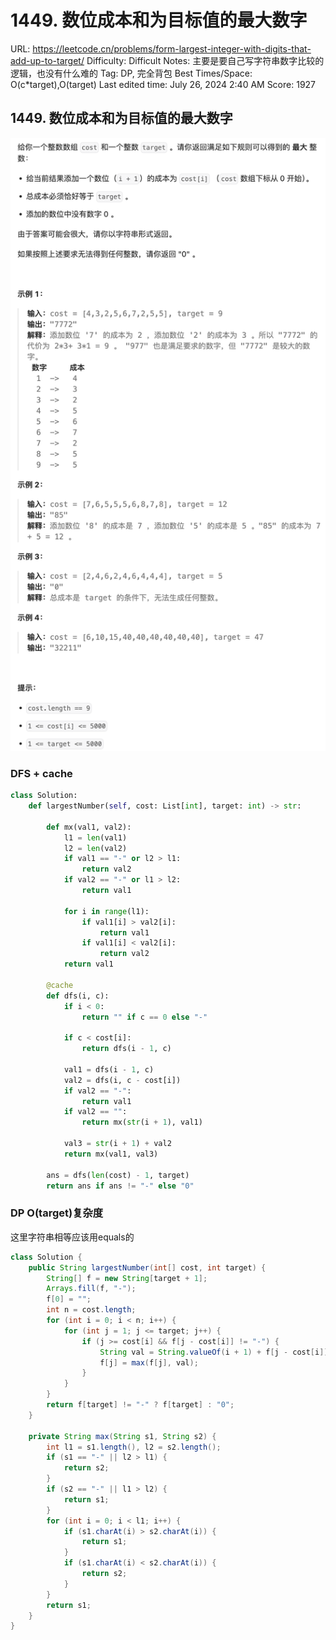 # 1449. 数位成本和为目标值的最大数字

URL: https://leetcode.cn/problems/form-largest-integer-with-digits-that-add-up-to-target/
Difficulty: Difficult
Notes: 主要是要自己写字符串数字比较的逻辑，也没有什么难的
Tag: DP, 完全背包
Best Times/Space: O(c*target),O(target)
Last edited time: July 26, 2024 2:40 AM
Score: 1927

## **1449. 数位成本和为目标值的最大数字**

![Untitled](image/1449%20%E6%95%B0%E4%BD%8D%E6%88%90%E6%9C%AC%E5%92%8C%E4%B8%BA%E7%9B%AE%E6%A0%87%E5%80%BC%E7%9A%84%E6%9C%80%E5%A4%A7%E6%95%B0%E5%AD%97/Untitled.png)

### DFS + cache

```python
class Solution:
    def largestNumber(self, cost: List[int], target: int) -> str:

        def mx(val1, val2):
            l1 = len(val1)
            l2 = len(val2)
            if val1 == "-" or l2 > l1:
                return val2
            if val2 == "-" or l1 > l2:
                return val1

            for i in range(l1):
                if val1[i] > val2[i]:
                    return val1
                if val1[i] < val2[i]:
                    return val2
            return val1

        @cache
        def dfs(i, c):
            if i < 0:
                return "" if c == 0 else "-"

            if c < cost[i]:
                return dfs(i - 1, c)

            val1 = dfs(i - 1, c)
            val2 = dfs(i, c - cost[i])
            if val2 == "-":
                return val1
            if val2 == "":
                return mx(str(i + 1), val1)

            val3 = str(i + 1) + val2
            return mx(val1, val3)

        ans = dfs(len(cost) - 1, target)
        return ans if ans != "-" else "0"
```

### DP O(target)复杂度

这里字符串相等应该用equals的

```java
class Solution {
    public String largestNumber(int[] cost, int target) {
        String[] f = new String[target + 1];
        Arrays.fill(f, "-");
        f[0] = "";
        int n = cost.length;
        for (int i = 0; i < n; i++) {
            for (int j = 1; j <= target; j++) {
                if (j >= cost[i] && f[j - cost[i]] != "-") {
                    String val = String.valueOf(i + 1) + f[j - cost[i]];
                    f[j] = max(f[j], val);
                }
            }
        }
        return f[target] != "-" ? f[target] : "0";
    }

    private String max(String s1, String s2) {
        int l1 = s1.length(), l2 = s2.length();
        if (s1 == "-" || l2 > l1) {
            return s2;
        }
        if (s2 == "-" || l1 > l2) {
            return s1;
        }
        for (int i = 0; i < l1; i++) {
            if (s1.charAt(i) > s2.charAt(i)) {
                return s1;
            }
            if (s1.charAt(i) < s2.charAt(i)) {
                return s2;
            }
        }
        return s1;
    }
}
```